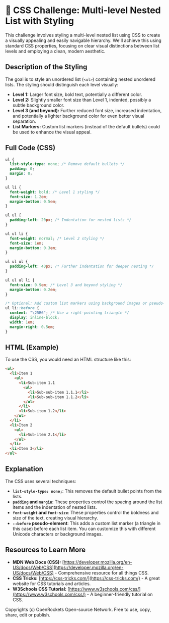 # 🐞 CSS Challenge:  Multi-level Nested List with Styling


This challenge involves styling a multi-level nested list using CSS to create a visually appealing and easily navigable hierarchy. We'll achieve this using standard CSS properties, focusing on clear visual distinctions between list levels and employing a clean, modern aesthetic.


## Description of the Styling

The goal is to style an unordered list (`<ul>`) containing nested unordered lists.  The styling should distinguish each level visually:

* **Level 1:**  Larger font size, bold text, potentially a different color.
* **Level 2:** Slightly smaller font size than Level 1,  indented, possibly a subtle background color.
* **Level 3 (and beyond):**  Further reduced font size, increased indentation, and potentially a lighter background color for even better visual separation.
* **List Markers:**  Custom list markers (instead of the default bullets) could be used to enhance the visual appeal.


## Full Code (CSS)

```css
ul {
  list-style-type: none; /* Remove default bullets */
  padding: 0;
  margin: 0;
}

ul li {
  font-weight: bold; /* Level 1 styling */
  font-size: 1.2em;
  margin-bottom: 0.5em;
}

ul ul {
  padding-left: 20px; /* Indentation for nested lists */
}

ul ul li {
  font-weight: normal; /* Level 2 styling */
  font-size: 1em;
  margin-bottom: 0.3em;
}

ul ul ul {
  padding-left: 40px; /* Further indentation for deeper nesting */
}

ul ul ul li {
  font-size: 0.9em; /* Level 3 and beyond styling */
  margin-bottom: 0.2em;
}

/* Optional: Add custom list markers using background images or pseudo-elements */
ul li::before {
  content: "\25B6"; /* Use a right-pointing triangle */
  display: inline-block;
  width: 1em;
  margin-right: 0.5em;
}
```

## HTML (Example)

To use the CSS, you would need an HTML structure like this:

```html
<ul>
  <li>Item 1
    <ul>
      <li>Sub-item 1.1
        <ul>
          <li>Sub-sub-item 1.1.1</li>
          <li>Sub-sub-item 1.1.2</li>
        </ul>
      </li>
      <li>Sub-item 1.2</li>
    </ul>
  </li>
  <li>Item 2
    <ul>
      <li>Sub-item 2.1</li>
    </ul>
  </li>
  <li>Item 3</li>
</ul>
```


## Explanation

The CSS uses several techniques:

* **`list-style-type: none;`**: This removes the default bullet points from the lists.
* **`padding` and `margin`**: These properties control the spacing around the list items and the indentation of nested lists.
* **`font-weight` and `font-size`**: These properties control the boldness and size of the text, creating visual hierarchy.
* **`::before` pseudo-element**: This adds a custom list marker (a triangle in this case) before each list item. You can customize this with different Unicode characters or background images.



## Resources to Learn More

* **MDN Web Docs (CSS):** [https://developer.mozilla.org/en-US/docs/Web/CSS](https://developer.mozilla.org/en-US/docs/Web/CSS) - Comprehensive resource for all things CSS.
* **CSS Tricks:** [https://css-tricks.com/](https://css-tricks.com/) -  A great website for CSS tutorials and articles.
* **W3Schools CSS Tutorial:** [https://www.w3schools.com/css/](https://www.w3schools.com/css/) - A beginner-friendly tutorial on CSS.


Copyrights (c) OpenRockets Open-source Network. Free to use, copy, share, edit or publish.

